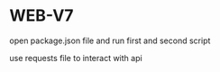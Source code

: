 # WEB-V7
open package.json file and run first and second script

use requests file to interact with api
